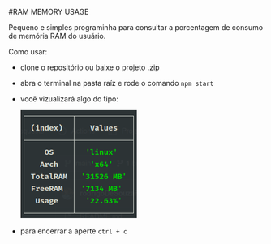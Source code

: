 #RAM MEMORY USAGE

Pequeno e simples programinha para consultar a porcentagem de consumo de memória RAM do usuário.

Como usar:

 * clone o repositório ou baixe o projeto .zip
 * abra o terminal na pasta raíz e rode o comando ```npm start```
 * você vizualizará algo do tipo:

    !['pcUsage'](media/image.png)
 * para encerrar a aperte ```ctrl + c```